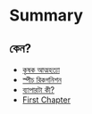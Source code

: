 # Summary

## কেন?

* [কৃষক আত্মহত্যা ](why_deep_learning/crop_suicide.md)
* [স্পীচ রিকগনিশন](why_deep_learning/speech_recognition.md)
* [ব্যাপারটা কী?](README.md)
* [First Chapter](chapter1.md)

